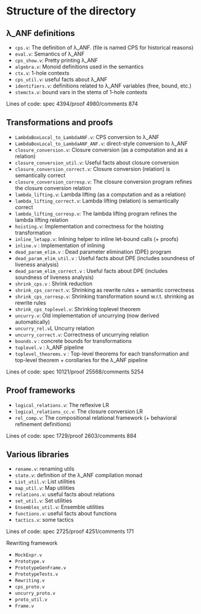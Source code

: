 # Structure of the directory

## λ_ANF definitions

* `cps.v`: The definition of λ_ANF. (file is named CPS for historical reasons)
* `eval.v`: Semantics of λ_ANF
* `cps_show.v`: Pretty printing λ_ANF
* `algebra.v`: Monoid definitions used in the semantics
* `ctx.v`: 1-hole contexts
* `cps_util.v`: useful facts about λ_ANF
* `identifiers.v`: definitions related to λ_ANF variables (free, bound, etc.)
* `stemctx.v`: bound vars in the stems of 1-hole contexts
 
Lines of code: spec 4394/proof 4980/comments 874

## Transformations and proofs

* `LambdaBoxLocal_to_LambdaANF.v`: CPS conversion to λ_ANF
* `LambdaBoxLocal_to_LambdaANF_ANF.v`: direct-style conversion to λ_ANF
* `closure_conversion.v`: Closure conversion (as a computation and as a relation)
* `closure_conversion_util.v`: Useful facts about closure conversion 
* `closure_conversion_correct.v`: Closure conversion (relation) is semantically correct
* `closure_conversion_corresp.v`: The closure conversion program refines the closure conversion relation
* `lambda_lifting.v`: Lambda lifting (as a computation and as a relation)
* `lambda_lifting_correct.v`: Lambda lifting (relation) is semantically correct
* `lambda_lifting_corresp.v`: The lambda lifting program refines the lambda lifting relation
* `hoisting.v`: Implementation and correctness for the hoisting transformation
* `inline_letapp.v`: Inlining helper to inline let-bound calls (+ proofs)
* `inline.v` : Implementation of inlining
* `dead_param_elim.v` : Dead parameter elimination (DPE) program
* `dead_param_elim_util.v` : Useful facts about DPE (includes soundness of liveness analysis)
* `dead_param_elim_correct.v` : Useful facts about DPE (includes soundness of liveness analysis)
* `shrink_cps.v` : Shrink reduction
* `shrink_cps_correct.v`: Shrinking as rewrite rules + semantic correctness
* `shrink_cps_corresp.v`: Shrinking transformation sound w.r.t. shrinking as rewrite rules
* `shrink_cps_toplevel.v`: Shrinking toplevel theorem 
* `uncurry.v`: Old implementation of uncurrying (now derived automatically)
* `uncurry_rel.v`L Uncurry relation
* `uncurry_correct.v`: Correctness of uncurrying relation
* `bounds.v` : concrete bounds for transformations
* `toplevel.v` : λ_ANF pipeline
* `toplevel_theorems.v` : Top-level theorems for each transformation and top-level theorem + corollaries for the λ_ANF pipeline

Lines of code: spec 10121/proof 25568/comments 5254


## Proof frameworks

* `logical_relations.v`: The reflexive LR
* `logical_relations_cc.v`: The closure conversion LR
* `rel_comp.v`: The compositional relational framework (+ behavioral refinement definitions)

Lines of code: spec 1729/proof 2603/comments 884


## Various libraries

* `rename.v`: renaming utils
* `state.v`: definition of the λ_ANF compilation monad
* `List_util.v`: List utilities
* `map_util.v`: Map utilities
* `relations.v`: useful facts about relations
* `set_util.v`: Set utilities
* `Ensembles_util.v`: Ensemble utilities
* `functions.v`: useful facts about functions
* `tactics.v`: some tactics

Lines of code: spec 2725/proof 4251/comments 171


Rewriting framework

* `MockExpr.v`
* `Prototype.v`
* `PrototypeGenFrame.v`
* `PrototypeTests.v`
* `Rewriting.v`
* `cps_proto.v`
* `uncurry_proto.v`
* `proto_util.v`
* `Frame.v`